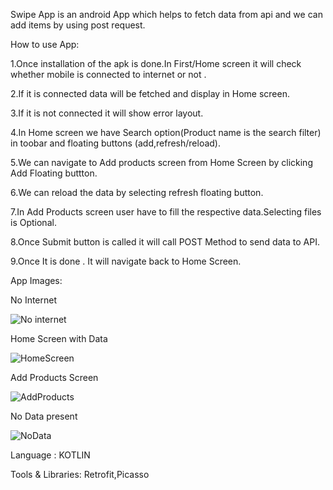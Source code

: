 Swipe App is an android App which helps to fetch data from api and we can add items by using post request.

How to use App:

1.Once installation of the apk is done.In First/Home screen it will check whether mobile is connected to internet or not .

2.If it is connected data will be fetched and display in Home screen.

3.If it is not connected it will show error layout.

4.In Home screen we have Search option(Product name is the search filter) in toobar and floating buttons (add,refresh/reload).

5.We can navigate to Add products screen from Home Screen by clicking Add Floating buttton.

6.We can reload the data by selecting refresh floating button.

7.In Add Products screen user have to fill the respective data.Selecting files is Optional.

8.Once Submit button is called it will call POST Method to send data to API.

9.Once It is done . It will navigate back to Home Screen.

App Images:

No Internet

![No internet](https://github.com/mohankrishna13/Tas_Swipe_App/assets/53721294/09a144c6-8a8f-4d70-9711-298ad64c50ac)

Home Screen with Data

![HomeScreen](https://github.com/mohankrishna13/Tas_Swipe_App/assets/53721294/802d2cab-afaa-4d0e-a236-39912004a4a6)

Add Products Screen

![AddProducts](https://github.com/mohankrishna13/Tas_Swipe_App/assets/53721294/aac8685f-d410-45a7-ae42-aea46c94c0a3)

No Data present 

![NoData](https://github.com/mohankrishna13/Tas_Swipe_App/assets/53721294/9fea4a57-36de-4f17-9e56-72d7db511b97)

Language : KOTLIN

Tools & Libraries: Retrofit,Picasso






